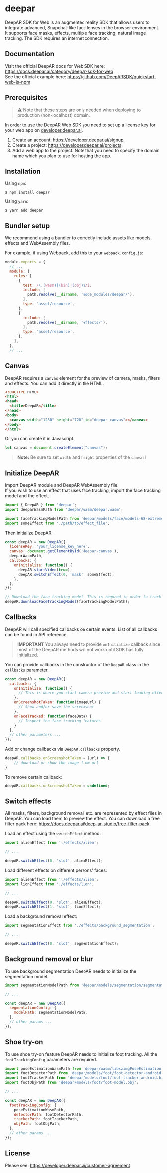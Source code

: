 # deepar

DeepAR SDK for Web is an augmented reality SDK that allows users to integrate advanced, Snapchat-like face lenses in the browser environment. It supports face masks, effects, multiple face tracking, natural image tracking.
The SDK requires an internet connection.

## Documentation

Visit the official DeepAR docs for Web SDK here: https://docs.deepar.ai/category/deepar-sdk-for-web  
See the official example here: https://github.com/DeepARSDK/quickstart-web-js-npm

## Prerequisites

> ⚠️ Note that these steps are only needed when deploying to production (non-localhost) domain.

In order to use the DeepAR Web SDK you need to set up a license key for your web app on [developer.deepar.ai](https://developer.deepar.ai).
1. Create an account: https://developer.deepar.ai/signup.
2. Create a project: https://developer.deepar.ai/projects.
3. Add a web app to the project. Note that you need to specify the domain name which you plan to use for hosting the app.

## Installation

Using `npm`:

```shell
$ npm install deepar
```

Using `yarn`:

```shell
$ yarn add deepar
```

## Bundler setup

We recommend using a bundler to correctly include assets like models, effects and WebAssembly files.

For example, if using Webpack, add this to your `webpack.config.js`:

```javascript
module.exports = {
  // ...
  module: {
    rules: [
      {
        test: /\.(wasm)|(bin)|(obj)$/i,
        include: [
          path.resolve(__dirname, 'node_modules/deepar/'),
        ],
        type: 'asset/resource',
      },
      {
        include: [
          path.resolve(__dirname, 'effects/'),
        ],
        type: 'asset/resource',
      },
    ],
  },
  // ...
```

## Canvas

DeepAR requires a `canvas` element for the preview of camera, masks, filters and effects. You can add it directly in the HTML.

```html
<!DOCTYPE HTML>
<html>
<head>
  <title>DeepAR</title>
</head>
<body>
  <canvas width="1280" height="720" id="deepar-canvas"></canvas>
</body>
</html>
```

Or you can create it in Javascript.
```javascript
let canvas = document.createElement("canvas");
```

> **Note:** Be sure to set `width` and `height` properties of the `canvas`!

## Initialize DeepAR

Import DeepAR module and DeepAR WebAssembly file.  
If you wish to use an effect that uses face tracking, import the face tracking model and the effect.

```javascript
import { DeepAR } from 'deepar';
import deeparWasmPath from 'deepar/wasm/deepar.wasm';

import faceTrackingModelPath from 'deepar/models/face/models-68-extreme.bin';
import someEffect from './path/to/effect_file';
```

Then initialize DeepAR.

```javascript
const deepAR = new DeepAR({
  licenseKey: 'your_license_key_here',  
  canvas: document.getElementById('deepar-canvas'),
  deeparWasmPath,
  callbacks: {
    onInitialize: function() {
      deepAR.startVideo(true);
      deepAR.switchEffect(0, 'mask', someEffect);
    },
  },
});

// Download the face tracking model. This is requred in order to track face.
deepAR.downloadFaceTrackingModel(faceTrackingModelPath);
```

## Callbacks

DeepAR will call specified callbacks on certain events. List of all callbacks can be found in API reference.

> **IMPORTANT** You always need to provide `onInitialize` callback since most of the DeepAR methods will not work
> until SDK has fully initialized.

You can provide callbacks in the constructor of the `DeepAR` class in the `callbacks` parameter.
```javascript
const deepAR = new DeepAR({
  callbacks: {
    onInitialize: function() {
      // This is where you start camera preview and start loading effects
    },
    onScreenshotTaken: function(imageUrl) {
      // Show and/or save the screenshot
    },
    onFaceTracked: function(faceData) {
      // Inspect the face tracking features
    }
  },
  // other parameters ...
});
```
Add or change callbacks via `DeepAR.callbacks` property.

```javascript
deepAR.callbacks.onScreenshotTaken = (url) => {
    // download or show the image from url
}
```

To remove certain callback:
```javascript
deepAR.callbacks.onScreenshotTaken = undefined;
```

## Switch effects

All masks, filters, background removal, etc. are represented by effect files in DeepAR. You can load them to preview the effect.
You can download a free filter pack here: https://docs.deepar.ai/deep-ar-studio/free-filter-pack.

Load an effect using the `switchEffect` method:
```javascript
import alienEffect from './effects/alien';

// ...

deepAR.switchEffect(0, 'slot', alienEffect);
```

Load different effects on different persons' faces:
```javascript
import alienEffect from './effects/alien';
import lionEffect from './effects/lion';

// ...

deepAR.switchEffect(0, 'slot', alienEffect);
deepAR.switchEffect(1, 'slot', lionEffect);
```

Load a background removal effect:
```javascript
import segmentationEffect from './effects/background_segmentation';

// ...

deepAR.switchEffect(0, 'slot', segmentationEffect);
```

## Background removal or blur

To use background segmentation DeepAR needs to initialize the segmentation model.

```javascript
import segmentationModelPath from 'deepar/models/segmentation/segmentation-160x160-opt.bin';

// ...

const deepAR = new DeepAR({
  segmentationConfig: {
    modelPath: segmentationModelPath,
  },
  // other params ...
});
```

## Shoe try-on

To use shoe try-on feature DeepAR needs to initialize foot tracking. All the `footTrackingConfig` parameters are required.

```javascript
import poseEstimationWasmPath from 'deepar/wasm/libxzimgPoseEstimation.wasm';
import footDetectorPath from 'deepar/models/foot/foot-detector-android.bin'; // or ...-ios.bin
import footTrackerPath from 'deepar/models/foot/foot-tracker-android.bin'; // or ...-ios.bin
import footObjPath from 'deepar/models/foot/foot-model.obj';

// ...

const deepAR = new DeepAR({
  footTrackingConfig: {
    poseEstimationWasmPath,
    detectorPath: footDetectorPath,
    trackerPath: footTrackerPath,
    objPath: footObjPath,
  },
  // other params ...
});
```

## License

Please see: https://developer.deepar.ai/customer-agreement
